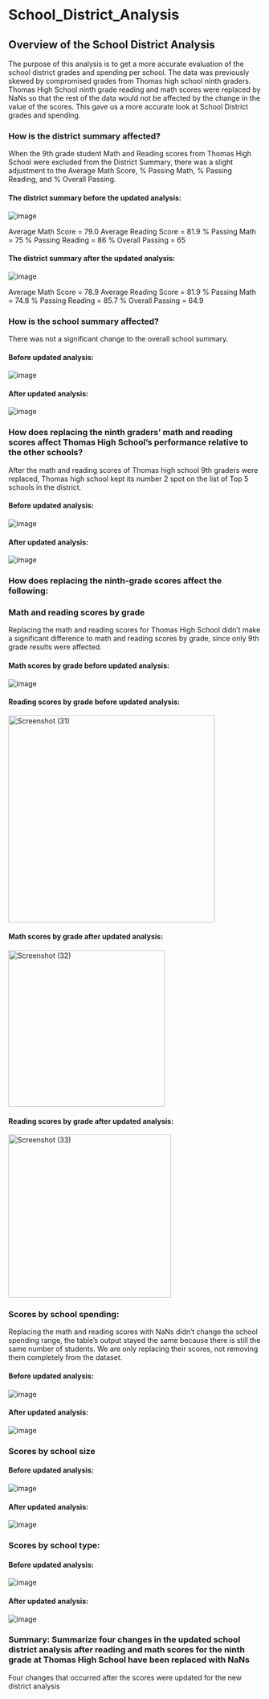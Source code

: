 # School_District_Analysis
## Overview of the School District Analysis
The purpose of this analysis is to get a more accurate evaluation of the school district grades and spending per school. The data was previously skewed by compromised grades from Thomas high school ninth graders. Thomas High School ninth grade reading and math scores were replaced by NaNs so that the rest of the data would not be affected by the change in the value of the scores. This gave us a more accurate look at School District grades and spending.
### How is the district summary affected?
When the 9th grade student Math and Reading scores from Thomas High School were excluded from the District Summary, there was a slight adjustment to the Average Math Score, % Passing Math, % Passing Reading, and % Overall Passing.

#### The district summary before the updated analysis:
![image](https://user-images.githubusercontent.com/110629852/197110488-faf02c97-7d07-4422-9263-61be216eb71c.png)

 
Average Math Score = 79.0
Average Reading Score = 81.9
% Passing Math = 75
% Passing Reading = 86
% Overall Passing = 65

#### The district summary after the updated analysis:
 ![image](https://user-images.githubusercontent.com/110629852/197110529-ac959532-8b5a-4ffd-918f-0e13032c3717.png)

Average Math Score = 78.9
Average Reading Score = 81.9
% Passing Math = 74.8
% Passing Reading = 85.7
% Overall Passing = 64.9
### How is the school summary affected?
There was not a significant change to the overall school summary.
#### Before updated analysis: 
![image](https://user-images.githubusercontent.com/110629852/197110579-6b6b19fb-278f-4513-a9bc-23b84574947c.png)

 
#### After updated analysis:
![image](https://user-images.githubusercontent.com/110629852/197110641-fa198123-45bf-443e-91d1-5b83aa60d93d.png)


### How does replacing the ninth graders’ math and reading scores affect Thomas High School’s performance relative to the other schools?
After the math and reading scores of Thomas high school 9th graders were replaced, Thomas high school kept its number 2 spot on the list of Top 5 schools in the district.
#### Before updated analysis:
 ![image](https://user-images.githubusercontent.com/110629852/197110853-ed96f7a0-40d2-4352-964e-6e02b13ca1d1.png)

#### After updated analysis:
 ![image](https://user-images.githubusercontent.com/110629852/197110875-91439c9c-d3c3-4010-b958-dd335d01692a.png)

### How does replacing the ninth-grade scores affect the following:

### Math and reading scores by grade
Replacing the math and reading scores for Thomas High School didn’t make a significant difference to math and reading scores by grade, since only 9th grade results were affected.

#### Math scores by grade before updated analysis:
![image](https://user-images.githubusercontent.com/110629852/197112610-72fb2bc1-7c70-4ca8-9a98-2523b21b1d24.png)

#### Reading scores by grade before updated analysis:
<img width="411" alt="Screenshot (31)" src="https://user-images.githubusercontent.com/110629852/197112945-51aa53bd-4243-4fac-8d67-709f239373a6.png">



#### Math scores by grade after updated analysis:
<img width="311" alt="Screenshot (32)" src="https://user-images.githubusercontent.com/110629852/197113217-f033719b-9acc-49e6-941d-d2e3baf61116.png">


#### Reading scores by grade after updated analysis:
<img width="324" alt="Screenshot (33)" src="https://user-images.githubusercontent.com/110629852/197113301-5e1e415a-e899-4026-aec1-65963bff9b59.png">


### Scores by school spending:
Replacing the math and reading scores with NaNs didn’t change the school spending range, the table’s output stayed the same because there is still the same number of students. We are only replacing their scores, not removing them completely from the dataset.


#### Before updated analysis:
 ![image](https://user-images.githubusercontent.com/110629852/197110990-237e7dc7-83db-4878-9bd3-f099ff1879cc.png)

#### After updated analysis:
 ![image](https://user-images.githubusercontent.com/110629852/197111013-1c9502df-1fef-446e-bdd2-47b6b97c6073.png)

### Scores by school size


#### Before updated analysis:
![image](https://user-images.githubusercontent.com/110629852/197111048-4b4fae9b-ac3a-4e64-b92f-bb4e4860e2ed.png)

 


#### After updated analysis:
![image](https://user-images.githubusercontent.com/110629852/197111079-4c352d35-70a9-4fd3-99e8-704f649f1e54.png)

 

### Scores by school type:


#### Before updated analysis:
![image](https://user-images.githubusercontent.com/110629852/197111096-4a2964a8-1766-4552-bc52-232043cf24fd.png)

 
#### After updated analysis:
![image](https://user-images.githubusercontent.com/110629852/197111125-a77f5483-c3b7-4e0e-9e1a-ee64604a3c65.png)

 

### Summary: Summarize four changes in the updated school district analysis after reading and math scores for the ninth grade at Thomas High School have been replaced with NaNs
Four changes that occurred after the scores were updated for the new district analysis

